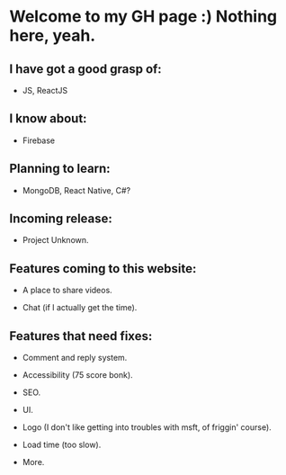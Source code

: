 # Welcome to my GH page :) Nothing here, yeah.

## I have got a good grasp of: 
- JS, ReactJS

## I know about: 
- Firebase

## Planning to learn: 
- MongoDB, React Native, C#?

## Incoming release: 
- Project Unknown.

## Features coming to this website:

- A place to share videos.

- Chat (if I actually get the time).

## Features that need fixes:

- Comment and reply system.

- Accessibility (75 score bonk).

- SEO.

- UI.

- Logo (I don't like getting into troubles with msft, of friggin' course).

- Load time (too slow).

- More.

